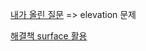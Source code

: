 [내가 올린 질문](https://stackoverflow.com/questions/78386007/android-compose-materialtheme-colorscheme-background-does-not-apply-in-card-cont?noredirect=1#comment138192772_78386007)
=> elevation 문제

[해결책 surface 활용](https://stackoverflow.com/questions/75292566/changing-card-elevation-is-changing-card-color-in-jetpack-compose-with-material)


